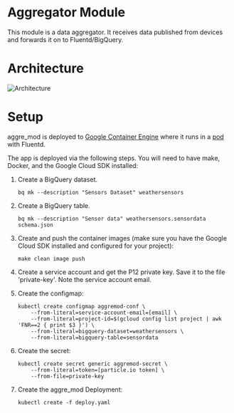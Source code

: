 # Aggregator Module

This module is a data aggregator. It receives data published from devices and
forwards it on to Fluentd/BigQuery.

# Architecture

![Architecture](https://docs.google.com/drawings/d/1QY_T4k4DTx9b4ChLrcK1LF7cy9I0blKa10raLj2bux0/pub?w=960&amp;h=720)

# Setup

aggre\_mod is deployed to [Google Container
Engine](https://cloud.google.com/container-engine/) where it runs in a
[pod](http://kubernetes.io/v1.0/docs/user-guide/pods.html) with Fluentd.

The app is deployed via the following steps. You will need to have
make, Docker, and the Google Cloud SDK installed:

1. Create a BigQuery dataset.

       bq mk --description "Sensors Dataset" weathersensors

1. Create a BigQuery table.

       bq mk --description "Sensor data" weathersensors.sensordata schema.json

1. Create and push the container images (make sure you have the Google Cloud SDK installed and configured for your project):

       make clean image push

1. Create a service account and get the P12 private key. Save it to the file 'private-key'. Note the service account email.
1. Create the configmap:

       kubectl create configmap aggremod-conf \
           --from-literal=service-account-email=[email] \
           --from-literal=project-id=$(gcloud config list project | awk 'FNR==2 { print $3 }') \
           --from-literal=bigquery-dataset=weathersensors \
           --from-literal=bigquery-table=sensordata

1. Create the secret:

       kubectl create secret generic aggremod-secret \
           --from-literal=token=[particle.io token] \
           --from-file=private-key

1. Create the aggre\_mod Deployment:

       kubectl create -f deploy.yaml

